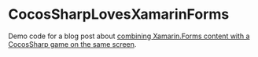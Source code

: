 # CocosSharpLovesXamarinForms

Demo code for a blog post about [combining Xamarin.Forms content with a CocosSharp game on the same screen](pdev.co/1S29DHX).
